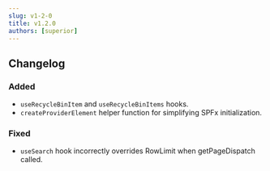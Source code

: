 ```yaml
---
slug: v1-2-0
title: v1.2.0
authors: [superior]
---
```


## Changelog

### Added

- `useRecycleBinItem` and `useRecycleBinItems` hooks.
- `createProviderElement` helper function for simplifying SPFx initialization.

### Fixed

- `useSearch` hook incorrectly overrides RowLimit when getPageDispatch called.
